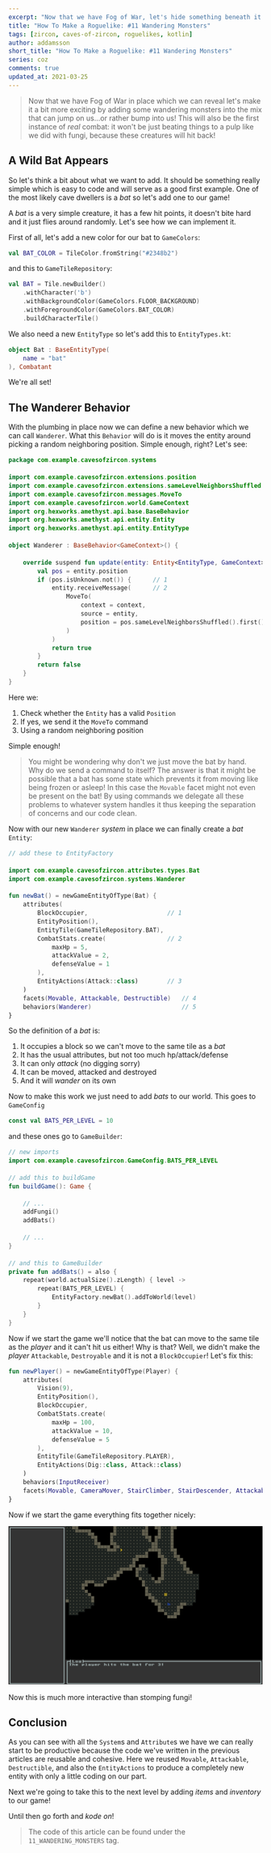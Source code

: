 ```yaml
---
excerpt: "Now that we have Fog of War, let's hide something beneath it: a wondering monster!"
title: "How To Make a Roguelike: #11 Wandering Monsters"
tags: [zircon, caves-of-zircon, roguelikes, kotlin]
author: addamsson
short_title: "How To Make a Roguelike: #11 Wandering Monsters"
series: coz
comments: true
updated_at: 2021-03-25
---
```


> Now that we have Fog of War in place which we can reveal let's make it a bit more exciting by adding some wandering monsters into the mix that can jump on us...or rather bump into us! This will also be the first instance of *real* combat: it won't be just beating things to a pulp like we did with fungi, because these creatures will hit back!

## A Wild Bat Appears

So let's think a bit about what we want to add. It should be something really simple which is easy to code and will serve as a good first example. One of the most likely cave dwellers is a *bat* so let's add one to our game!

A *bat* is a very simple creature, it has a few hit points, it doesn't bite hard and it just flies around randomly. Let's see how we can implement it.

First of all, let's add a new color for our bat to `GameColors`:

```kotlin
val BAT_COLOR = TileColor.fromString("#2348b2")
```

and this to `GameTileRepository`:

```kotlin
val BAT = Tile.newBuilder()
    .withCharacter('b')
    .withBackgroundColor(GameColors.FLOOR_BACKGROUND)
    .withForegroundColor(GameColors.BAT_COLOR)
    .buildCharacterTile()
```

We also need a new `EntityType` so let's add this to `EntityTypes.kt`:

```kotlin
object Bat : BaseEntityType(
    name = "bat"
), Combatant
```

We're all set!

## The Wanderer Behavior

With the plumbing in place now we can define a new behavior which we can call `Wanderer`. What this `Behavior` will do is it moves the entity around picking a random neighboring position. Simple enough, right? Let's see:

```kotlin
package com.example.cavesofzircon.systems

import com.example.cavesofzircon.extensions.position
import com.example.cavesofzircon.extensions.sameLevelNeighborsShuffled
import com.example.cavesofzircon.messages.MoveTo
import com.example.cavesofzircon.world.GameContext
import org.hexworks.amethyst.api.base.BaseBehavior
import org.hexworks.amethyst.api.entity.Entity
import org.hexworks.amethyst.api.entity.EntityType

object Wanderer : BaseBehavior<GameContext>() {

    override suspend fun update(entity: Entity<EntityType, GameContext>, context: GameContext): Boolean {
        val pos = entity.position
        if (pos.isUnknown.not()) {      // 1
            entity.receiveMessage(      // 2
                MoveTo(
                    context = context,
                    source = entity,
                    position = pos.sameLevelNeighborsShuffled().first() // 3
                )
            )
            return true
        }
        return false
    }
}
```

Here we:

1. Check whether the `Entity` has a valid `Position`
2. If yes, we send it the `MoveTo` command
3. Using a random neighboring position

Simple enough!

> You might be wondering why don't we just move the bat by hand. Why do we send a command to itself? The answer is that it might be possible that a bat has some state which prevents it from moving like being frozen or asleep! In this case the `Movable` facet might not even be present on the bat! By using commands we delegate all these problems to whatever system handles it thus keeping the separation of concerns and our code clean.

Now with our new `Wanderer` *system* in place we can finally create a *bat* `Entity`:

```kotlin
// add these to EntityFactory

import com.example.cavesofzircon.attributes.types.Bat
import com.example.cavesofzircon.systems.Wanderer

fun newBat() = newGameEntityOfType(Bat) {
    attributes(
        BlockOccupier,                      // 1
        EntityPosition(),
        EntityTile(GameTileRepository.BAT),
        CombatStats.create(                 // 2
            maxHp = 5,
            attackValue = 2,
            defenseValue = 1
        ),
        EntityActions(Attack::class)        // 3
    )                                       
    facets(Movable, Attackable, Destructible)   // 4
    behaviors(Wanderer)                         // 5
}
```

So the definition of a *bat* is:

1. It occupies a block so we can't move to the same tile as a *bat*
2. It has the usual attributes, but not too much hp/attack/defense
3. It can only *attack* (no digging sorry)
4. It can be moved, attacked and destroyed
5. And it will *wander* on its own

Now to make this work we just need to add *bats* to our world. This goes to `GameConfig`

```kotlin
const val BATS_PER_LEVEL = 10
```

and these ones go to `GameBuilder`:

```kotlin
// new imports
import com.example.cavesofzircon.GameConfig.BATS_PER_LEVEL

// add this to buildGame
fun buildGame(): Game {

    // ...
    addFungi()
    addBats()

    // ...
}

// and this to GameBuilder
private fun addBats() = also {
    repeat(world.actualSize().zLength) { level ->
        repeat(BATS_PER_LEVEL) {
            EntityFactory.newBat().addToWorld(level)
        }
    }
}
```

Now if we start the game we'll notice that the bat can move to the same tile as the *player* and it can't hit us either! Why is that? Well, we didn't make the *player* `Attackable`, `Destroyable` and it is not a `BlockOccupier`! Let's fix this:

```kotlin
fun newPlayer() = newGameEntityOfType(Player) {
    attributes(
        Vision(9),
        EntityPosition(),
        BlockOccupier,
        CombatStats.create(
            maxHp = 100,
            attackValue = 10,
            defenseValue = 5
        ),
        EntityTile(GameTileRepository.PLAYER),
        EntityActions(Dig::class, Attack::class)
    )
    behaviors(InputReceiver)
    facets(Movable, CameraMover, StairClimber, StairDescender, Attackable, Destructible)
}
```

Now if we start the game everything fits together nicely:

![Killing Bats](/assets/img/killing_bats.gif)

Now this is much more interactive than stomping fungi!

## Conclusion

As you can see with all the `System`s and `Attribute`s we have we can really start to be productive because the code we've written in the previous articles are reusable and cohesive. Here we reused `Movable`, `Attackable`, `Destructible`, and also the `EntityActions` to produce a completely new entity with only a little coding on our part.

Next we're going to take this to the next level by adding *items* and *inventory* to our game!

Until then go forth and *kode on*!
 
> The code of this article can be found under the `11_WANDERING_MONSTERS` tag.
